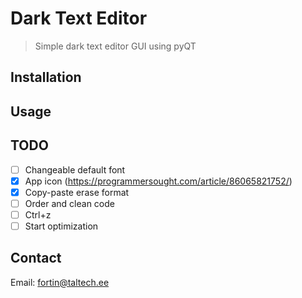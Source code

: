 # Dark Text Editor
> Simple dark text editor GUI using pyQT

## Installation


## Usage


## TODO
 - [ ] Changeable default font
 - [X] App icon (https://programmersought.com/article/86065821752/)
 - [X] Copy-paste erase format
 - [ ] Order and clean code
 - [ ] Ctrl+z
 - [ ] Start optimization

## Contact
Email: <fortin@taltech.ee>